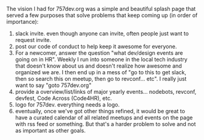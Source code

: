 The vision I had for 757dev.org was a simple and beautiful splash page that served a few purposes that solve problems that keep coming up (in order of importance):

1. slack invite. even though anyone can invite, often people just want to request invite.
2. post our code of conduct to help keep it awesome for everyone.
3. For a newcomer, answer the question "what dev/design events are going on in HR". Weekly I run into someone in the local tech industry that doesn't know about us and doesn't realize how awesome and organized we are. I then end up in a mess of "go to this to get slack, then so search this on meetup, then go to revconf... etc". I really just want to say "goto 757dev.org"
4. provide a overview/list/links of major yearly events... nodebots, revconf, devfest, Code Across (Code4HR), etc.
5. logo for 757dev. everything needs a logo.
6. eventually, once we've got other things refined, it would be great to have a curated calendar of all related meetups and events on the page with rss feed or something. But that's a harder problem to solve and not as important as other goals.
